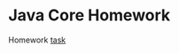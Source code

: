# Java Core Homework

Homework [task](https://github.com/netology-code/jd-homeworks/blob/master/jdbc/task1/README.md)


